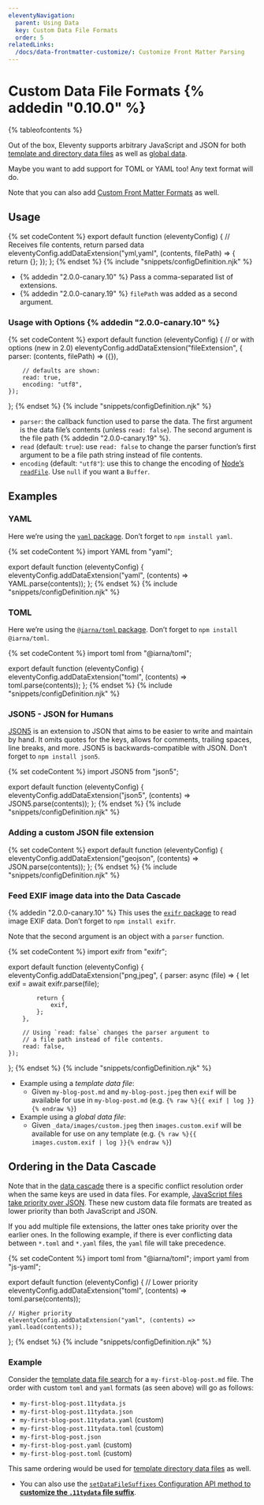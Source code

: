 ```yaml
---
eleventyNavigation:
  parent: Using Data
  key: Custom Data File Formats
  order: 5
relatedLinks:
  /docs/data-frontmatter-customize/: Customize Front Matter Parsing
---
```


# Custom Data File Formats {% addedin "0.10.0" %}

{% tableofcontents %}

Out of the box, Eleventy supports arbitrary JavaScript and JSON for both [template and directory data files](/docs/data-template-dir/) as well as [global data](/docs/data-global/).

Maybe you want to add support for TOML or YAML too! Any text format will do.

Note that you can also add [Custom Front Matter Formats](/docs/data-frontmatter-customize/) as well.

## Usage

{% set codeContent %}
export default function (eleventyConfig) {
	// Receives file contents, return parsed data
	eleventyConfig.addDataExtension("yml,yaml", (contents, filePath) => {
		return {};
	});
};
{% endset %}
{% include "snippets/configDefinition.njk" %}

- {% addedin "2.0.0-canary.10" %} Pass a comma-separated list of extensions.
- {% addedin "2.0.0-canary.19" %} `filePath` was added as a second argument.

### Usage with Options {% addedin "2.0.0-canary.10" %}

{% set codeContent %}
export default function (eleventyConfig) {
	// or with options (new in 2.0)
	eleventyConfig.addDataExtension("fileExtension", {
		parser: (contents, filePath) => ({}),

		// defaults are shown:
		read: true,
		encoding: "utf8",
	});
};
{% endset %}
{% include "snippets/configDefinition.njk" %}

- `parser`: the callback function used to parse the data. The first argument is the data file’s contents (unless `read: false`). The second argument is the file path {% addedin "2.0.0-canary.19" %}.
- `read` (default: `true`): use `read: false` to change the parser function’s first argument to be a file path string instead of file contents.
- `encoding` (default: `"utf8"`): use this to change the encoding of [Node’s `readFile`](https://nodejs.org/api/fs.html#fspromisesreadfilepath-options). Use `null` if you want a `Buffer`.

## Examples

### YAML

Here we’re using the [`yaml` package](https://www.npmjs.com/package/yaml). Don’t forget to `npm install yaml`.

{% set codeContent %}
import YAML from "yaml";

export default function (eleventyConfig) {
	eleventyConfig.addDataExtension("yaml", (contents) => YAML.parse(contents));
};
{% endset %}
{% include "snippets/configDefinition.njk" %}

### TOML

Here we’re using the [`@iarna/toml` package](https://www.npmjs.com/package/@iarna/toml). Don’t forget to `npm install @iarna/toml`.

{% set codeContent %}
import toml from "@iarna/toml";

export default function (eleventyConfig) {
	eleventyConfig.addDataExtension("toml", (contents) => toml.parse(contents));
};
{% endset %}
{% include "snippets/configDefinition.njk" %}

### JSON5 - JSON for Humans

[JSON5](https://www.npmjs.com/package/json5) is an extension to JSON that aims to be easier to write and maintain by hand. It omits quotes for the keys, allows for comments, trailing spaces, line breaks, and more. JSON5 is backwards-compatible with JSON. Don’t forget to `npm install json5`.

{% set codeContent %}
import JSON5 from "json5";

export default function (eleventyConfig) {
	eleventyConfig.addDataExtension("json5", (contents) => JSON5.parse(contents));
};
{% endset %}
{% include "snippets/configDefinition.njk" %}

### Adding a custom JSON file extension

{% set codeContent %}
export default function (eleventyConfig) {
	eleventyConfig.addDataExtension("geojson", (contents) => JSON.parse(contents));
};
{% endset %}
{% include "snippets/configDefinition.njk" %}

### Feed EXIF image data into the Data Cascade

{% addedin "2.0.0-canary.10" %} This uses the [`exifr` package](https://www.npmjs.com/package/exifr) to read image EXIF data. Don’t forget to `npm install exifr`.

Note that the second argument is an object with a `parser` function.

{% set codeContent %}
import exifr from "exifr";

export default function (eleventyConfig) {
	eleventyConfig.addDataExtension("png,jpeg", {
		parser: async (file) => {
			let exif = await exifr.parse(file);

			return {
				exif,
			};
		},

		// Using `read: false` changes the parser argument to
		// a file path instead of file contents.
		read: false,
	});
};
{% endset %}
{% include "snippets/configDefinition.njk" %}

- Example using a _template data file_:
  - Given `my-blog-post.md` and `my-blog-post.jpeg` then `exif` will be available for use in `my-blog-post.md` (e.g. `{% raw %}{{ exif | log }}{% endraw %}`)
- Example using a _global data file_:
  - Given `_data/images/custom.jpeg` then `images.custom.exif` will be available for use on any template (e.g. `{% raw %}{{ images.custom.exif | log }}{% endraw %}`)

## Ordering in the Data Cascade

Note that in the [data cascade](/docs/data-cascade/) there is a specific conflict resolution order when the same keys are used in data files. For example, [JavaScript files take priority over JSON](/docs/data-template-dir/). These new custom data file formats are treated as lower priority than both JavaScript and JSON.

If you add multiple file extensions, the latter ones take priority over the earlier ones. In the following example, if there is ever conflicting data between `*.toml` and `*.yaml` files, the `yaml` file will take precedence.

{% set codeContent %}
import toml from "@iarna/toml";
import yaml from "js-yaml";

export default function (eleventyConfig) {
	// Lower priority
	eleventyConfig.addDataExtension("toml", (contents) => toml.parse(contents));

	// Higher priority
	eleventyConfig.addDataExtension("yaml", (contents) => yaml.load(contents));
};
{% endset %}
{% include "snippets/configDefinition.njk" %}

### Example

Consider the [template data file search](/docs/data-template-dir/) for a `my-first-blog-post.md` file. The order with custom `toml` and `yaml` formats (as seen above) will go as follows:

- `my-first-blog-post.11tydata.js`
- `my-first-blog-post.11tydata.json`
- `my-first-blog-post.11tydata.yaml` (custom)
- `my-first-blog-post.11tydata.toml` (custom)
- `my-first-blog-post.json`
- `my-first-blog-post.yaml` (custom)
- `my-first-blog-post.toml` (custom)

This same ordering would be used for [template directory data files](/docs/data-template-dir/) as well.

- You can also use the [`setDataFileSuffixes` Configuration API method to **customize the `.11tydata` file suffix**](/docs/config/#change-file-suffix-for-data-files).
